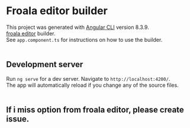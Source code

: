 # Froala editor builder

This project was generated with [Angular CLI](https://github.com/angular/angular-cli) version 8.3.9.<br>
[froala editor](https://www.froala.com/wysiwyg-editor/docs) builder.<br>
See `app.component.ts` for instructions on how to use the builder.<br>
<br>

## Development server

Run `ng serve` for a dev server. Navigate to `http://localhost:4200/`.<br>
The app will automatically reload if you change any of the source files.<br>
<br>

## If i miss option from froala editor, please create issue.
